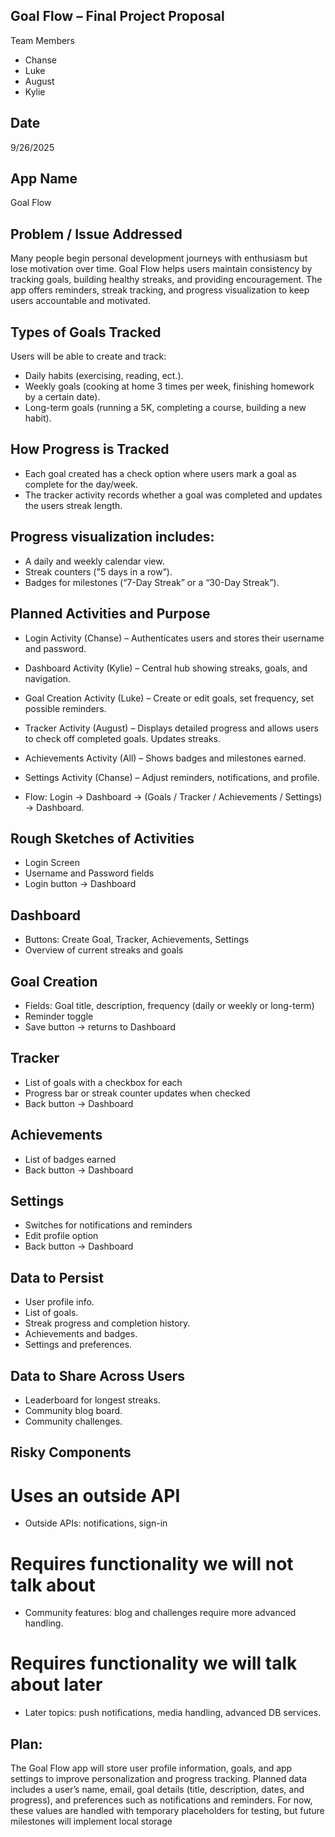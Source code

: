 ## Goal Flow – Final Project Proposal
Team Members
- Chanse
- Luke
- August
- Kylie

## Date
9/26/2025

## App Name
Goal Flow

## Problem / Issue Addressed
Many people begin personal development journeys with enthusiasm but lose motivation over time. Goal Flow helps users maintain consistency by tracking goals, building healthy streaks, and providing encouragement. The app offers reminders, streak tracking, and progress visualization to keep users accountable and motivated.

## Types of Goals Tracked
Users will be able to create and track:
- Daily habits (exercising, reading, ect.).
- Weekly goals (cooking at home 3 times per week, finishing homework by a certain date).
- Long-term goals (running a 5K, completing a course, building a new habit).

## How Progress is Tracked
- Each goal created has a check option where users mark a goal as complete for the day/week.
- The tracker activity records whether a goal was completed and updates the users streak length.

## Progress visualization includes:
- A daily and weekly calendar view.
- Streak counters ("5 days in a row”).
- Badges for milestones (“7-Day Streak” or a “30-Day Streak”).

## Planned Activities and Purpose
- Login Activity (Chanse) – Authenticates users and stores their username and password.
- Dashboard Activity (Kylie) – Central hub showing streaks, goals, and navigation.
- Goal Creation Activity (Luke) – Create or edit goals, set frequency, set possible reminders.
- Tracker Activity (August) – Displays detailed progress and allows users to check off completed goals. Updates streaks.
- Achievements Activity (All) – Shows badges and milestones earned.
- Settings Activity (Chanse) – Adjust reminders, notifications, and profile.

- Flow: Login -> Dashboard -> (Goals / Tracker / Achievements / Settings) -> Dashboard.

## Rough Sketches of Activities
- Login Screen
- Username and Password fields
- Login button -> Dashboard

## Dashboard
- Buttons: Create Goal, Tracker, Achievements, Settings
- Overview of current streaks and goals

## Goal Creation
- Fields: Goal title, description, frequency (daily or weekly or long-term)
- Reminder toggle
- Save button -> returns to Dashboard

## Tracker
- List of goals with a checkbox for each
- Progress bar or streak counter updates when checked
- Back button -> Dashboard

## Achievements
- List of badges earned
- Back button -> Dashboard

## Settings
- Switches for notifications and reminders
- Edit profile option
- Back button -> Dashboard

## Data to Persist
- User profile info. 
- List of goals. 
- Streak progress and completion history. 
- Achievements and badges. 
- Settings and preferences. 

## Data to Share Across Users
- Leaderboard for longest streaks.
- Community blog board.
- Community challenges.

## Risky Components
# Uses an outside API
- Outside APIs: notifications, sign-in
# Requires functionality we will not talk about
- Community features: blog and challenges require more advanced handling.
# Requires functionality we will talk about later
- Later topics: push notifications, media handling, advanced DB services.

## Plan:
The Goal Flow app will store user profile information, goals, and app settings to improve personalization and progress tracking. Planned data includes a user’s name, email, goal details (title, description, dates, and progress), and preferences such as notifications and reminders. For now, these values are handled with temporary placeholders for testing, but future milestones will implement local storage

